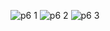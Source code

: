 ![p6 1](https://cloud.githubusercontent.com/assets/16949849/14391068/87803f24-fdd7-11e5-8825-1b40a2e4e246.PNG)
![p6 2](https://cloud.githubusercontent.com/assets/16949849/14391067/87800b76-fdd7-11e5-93c0-1b7a703e89cb.PNG)
![p6 3](https://cloud.githubusercontent.com/assets/16949849/14391069/87e244bc-fdd7-11e5-8241-fdb8b9782705.PNG)
